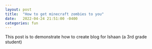 ```yaml
---
layout: post
title:  "How to get minecraft zombies to you"
date:   2022-04-24 21:51:00 -0400
categories: fun
---
```


This post is to demonstrate how to create blog for Ishaan (a 3rd grade student)

